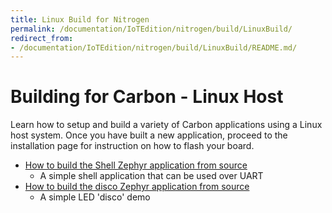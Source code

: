 ```yaml
---
title: Linux Build for Nitrogen
permalink: /documentation/IoTEdition/nitrogen/build/LinuxBuild/
redirect_from:
- /documentation/IoTEdition/nitrogen/build/LinuxBuild/README.md/
---
```

# Building for Carbon - Linux Host

Learn how to setup and build a variety of Carbon applications using a Linux host system. Once you have built a new application, proceed to the installation page for instruction on how to flash your board.

- [How to build the Shell Zephyr application from source](BuildShell.md)
   - A simple shell application that can be used over UART
- [How to build the disco Zephyr application from source](BuildDisco.md)
   - A simple LED 'disco' demo
